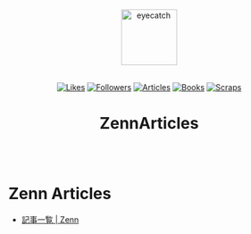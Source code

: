<div align="center">


<br>
<br>

<img src="https://emoji2svg.deno.dev/api/🔵" alt="eyecatch" height="100">

<br>
<br>

[![Likes](https://badgen.org/img/zenn/doremire/likes?style=flat)](https://zenn.dev/doremire)
[![Followers](https://badgen.org/img/zenn/doremire/followers?style=flat)](https://zenn.dev/doremire)
[![Articles](https://badgen.org/img/zenn/doremire/articles?style=flat)](https://zenn.dev/doremire)
[![Books](https://badgen.org/img/zenn/doremire/books?style=flat)](https://zenn.dev/doremire?tab=books)
[![Scraps](https://badgen.org/img/zenn/doremire/scraps?style=flat)](https://zenn.dev/doremire?tab=scraps)

# ZennArticles

<br>
<br>


</div>


# Zenn Articles

- [記事一覧 | Zenn](https://zenn.dev/doremire)
